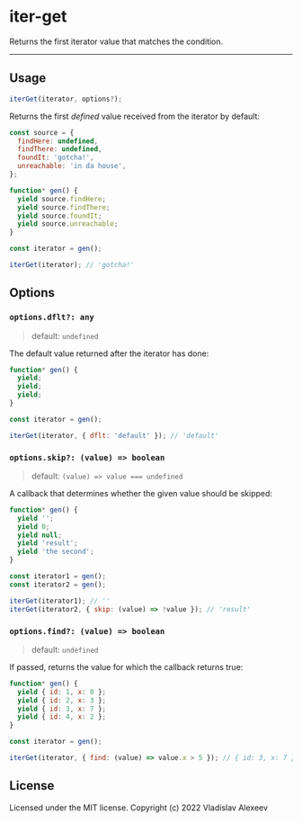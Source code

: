 # iter-get

Returns the first iterator value that matches the condition.

---

## Usage

```javascript
iterGet(iterator, options?);
```

Returns the first _defined_ value received from the iterator by default:

```javascript
const source = {
  findHere: undefined,
  findThere: undefined,
  foundIt: 'gotcha!',
  unreachable: 'in da house',
};

function* gen() {
  yield source.findHere;
  yield source.findThere;
  yield source.foundIt;
  yield source.unreachable;
}

const iterator = gen();

iterGet(iterator); // 'gotcha!'
```

## Options

### `options.dflt?: any`

> default: `undefined`

The default value returned after the iterator has done:

```javascript
function* gen() {
  yield;
  yield;
  yield;
}

const iterator = gen();

iterGet(iterator, { dflt: 'default' }); // 'default'
```

### `options.skip?: (value) => boolean`

> default: `(value) => value === undefined`

A callback that determines whether the given value should be skipped:

```javascript
function* gen() {
  yield '';
  yield 0;
  yield null;
  yield 'result';
  yield 'the second';
}

const iterator1 = gen();
const iterator2 = gen();

iterGet(iterator1); // ''
iterGet(iterator2, { skip: (value) => !value }); // 'result'
```

### `options.find?: (value) => boolean`

> default: `undefined`

If passed, returns the value for which the callback returns true:

```javascript
function* gen() {
  yield { id: 1, x: 0 };
  yield { id: 2, x: 3 };
  yield { id: 3, x: 7 };
  yield { id: 4, x: 2 };
}

const iterator = gen();

iterGet(iterator, { find: (value) => value.x > 5 }); // { id: 3, x: 7 }
```

## License

Licensed under the MIT license. Copyright (c) 2022 Vladislav Alexeev
